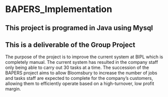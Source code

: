# BAPERS_Implementation
This project is programed in Java using Mysql
-------------------
This is a deliverable of the Group Project
-------------------
The purpose of the project is to improve the current system at BIPL which is completely manual. 
The current system has resulted in the company staff only being able to carry out 30 tasks at a time. 
The succession of the BAPERS project aims to allow Bloomsbury to increase the number of jobs and tasks staff are expected to complete for the company’s customers, allowing them to efficiently operate based on a high-turnover, low profit margin.
